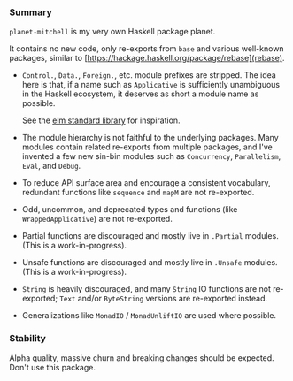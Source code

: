 ### Summary

`planet-mitchell` is my very own Haskell package planet.

It contains no new code, only re-exports from `base` and various well-known
packages, similar to [https://hackage.haskell.org/package/rebase](rebase).

- `Control.`, `Data.`, `Foreign.`, etc. module prefixes are stripped. The idea
  here is that, if a name such as `Applicative` is sufficiently unambiguous in
  the Haskell ecosystem, it deserves as short a module name as possible.

  See the [elm standard library](http://package.elm-lang.org/packages/elm-lang/core/latest)
  for inspiration.

- The module hierarchy is not faithful to the underlying packages. Many modules
  contain related re-exports from multiple packages, and I've invented a few new
  sin-bin modules such as `Concurrency`, `Parallelism`, `Eval`, and `Debug`.

- To reduce API surface area and encourage a consistent vocabulary, redundant
  functions like `sequence` and `mapM` are not re-exported.

- Odd, uncommon, and deprecated types and functions (like `WrappedApplicative`)
  are not re-exported.

- Partial functions are discouraged and mostly live in `.Partial` modules. (This
  is a work-in-progress).

- Unsafe functions are discouraged and mostly live in `.Unsafe` modules. (This
  is a work-in-progress).

- `String` is heavily discouraged, and many `String` IO functions are not
  re-exported; `Text` and/or `ByteString` versions are re-exported instead.

- Generalizations like `MonadIO` / `MonadUnliftIO` are used where possible.

### Stability

Alpha quality, massive churn and breaking changes should be expected. Don't use
this package.
